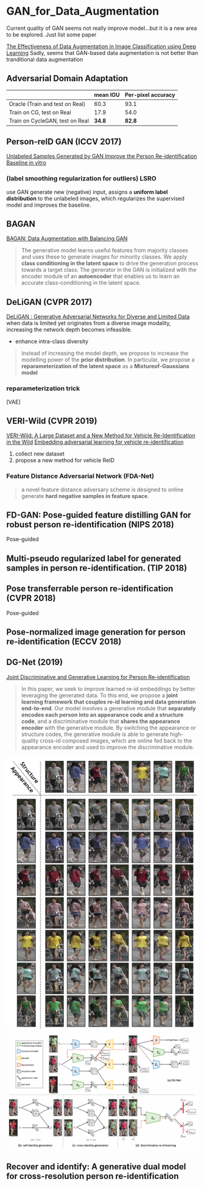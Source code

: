 # GAN_for_Data_Augmentation
Current quality of GAN seems not really improve model...but it is a new area to be explored.
Just list some paper

[The Effectiveness of Data Augmentation in Image Classification using Deep Learning](https://arxiv.org/abs/1712.04621)
Sadly, seems that GAN-based data augmentation is not better than tranditional data augmentation

## Adversarial Domain Adaptation

||mean IOU|Per-pixel accuracy|
|---|---|---|
|Oracle (Train and test on Real)|60.3|93.1|
|Train on CG, test on Real      |17.9|54.0|
|Train on CycleGAN, test on Real|**34.8**|**82.8**|

## Person-reID GAN (ICCV 2017)
[Unlabeled Samples Generated by GAN Improve the Person Re-identification Baseline in vitro](https://arxiv.org/abs/1701.07717) 
### (label smoothing regularization for outliers) LSRO
use GAN generate new (negative) input, assigns a **uniform label distribution** to the unlabeled images, which regularizes the supervised model and improves the baseline.

## BAGAN
[BAGAN: Data Augmentation with Balancing GAN](https://arxiv.org/pdf/1803.09655.pdf)  
> The generative model learns useful features from majority classes and uses these to generate images for minority classes. We apply **class conditioning in the latent space** to drive the generation process towards a target class. The generator in the GAN is initialized with the encoder module of an **autoencoder** that enables us to learn an accurate class-conditioning in the latent space. 
## DeLiGAN (CVPR 2017)
[DeLiGAN : Generative Adversarial Networks for Diverse and Limited Data](https://arxiv.org/pdf/1706.02071.pdf)  
when data is limited yet originates from a diverse image modality, increasing the network depth becomes infeasible. 
* enhance intra-class diversity
> Instead of increasing the model depth, we propose to increase the modelling power of the **prior distribution**. In particular, we propose a **reparameterization of the latent space** as a **Mixtureof-Gaussians model**
### reparameterization trick
[VAE]

## VERI-Wild (CVPR 2019)
[VERI-Wild: A Large Dataset and a New Method for Vehicle Re-Identification in the Wild](http://openaccess.thecvf.com/content_CVPR_2019/papers/Lou_VERI-Wild_A_Large_Dataset_and_a_New_Method_for_Vehicle_CVPR_2019_paper.pdf)
[Embedding adversarial learning for vehicle re-identification](https://www.researchgate.net/publication/331158735_Embedding_Adversarial_Learning_for_Vehicle_Re-Identification)  
1. collect new dataset
2. propose a new method for vehicle ReID 
### Feature Distance Adversarial Network (FDA-Net) 
> a novel feature distance adversary scheme is designed to online generate **hard negative samples in feature space**.

## FD-GAN: Pose-guided feature distilling GAN for robust person re-identification (NIPS 2018)
Pose-guided
## Multi-pseudo regularized label for generated samples in person re-identification. (TIP 2018)

## Pose transferrable person re-identification (CVPR 2018)
Pose-guided
##  Pose-normalized image generation for person re-identification (ECCV 2018)


## DG-Net (2019)
[Joint Discriminative and Generative Learning for Person Re-identification](https://arxiv.org/pdf/1904.07223.pdf)
> In this paper, we seek to improve learned re-id embeddings by better leveraging the generated data. To this end, we propose a **joint learning framework that couples re-id learning and data generation end-to-end**. Our model involves a generative module that **separately encodes each person into an appearance code and a structure code**, and a discriminative module that **shares the appearance encoder** with the generative module. By switching the appearance or structure codes, the generative module is able to generate high-quality cross-id composed images, which are online fed back to the appearance encoder and used to improve the discriminative module.   

![](img/switching_appearance_or_structure_codes.png)
![](img/DG_Net.png)

## Recover and identify: A generative dual model for cross-resolution person re-identification